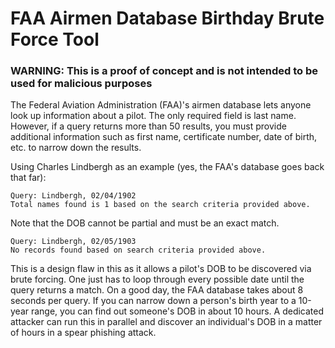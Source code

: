 # FAA Airmen Database Birthday Brute Force Tool

### WARNING: This is a proof of concept and is not intended to be used for malicious purposes

The Federal Aviation Administration (FAA)'s airmen database lets anyone look up information about a pilot. The only required field is last name. However, if a query returns more than 50 results, you must provide additional information such as first name, certificate number, date of birth, etc. to narrow down the results. 

Using Charles Lindbergh as an example (yes, the FAA's database goes back that far): 

```
Query: Lindbergh, 02/04/1902
Total names found is 1 based on the search criteria provided above.
```

Note that the DOB cannot be partial and must be an exact match.

```
Query: Lindbergh, 02/05/1903
No records found based on search criteria provided above. 
```

This is a design flaw in this as it allows a pilot's DOB to be discovered via brute forcing. One just has to loop through every possible date until the query returns a match. On a good day, the FAA database takes about 8 seconds per query. If you can narrow down a person's birth year to a 10-year range, you can find out someone's DOB in about 10 hours. A dedicated attacker can run this in parallel and discover an individual's DOB in a matter of hours in a spear phishing attack.
